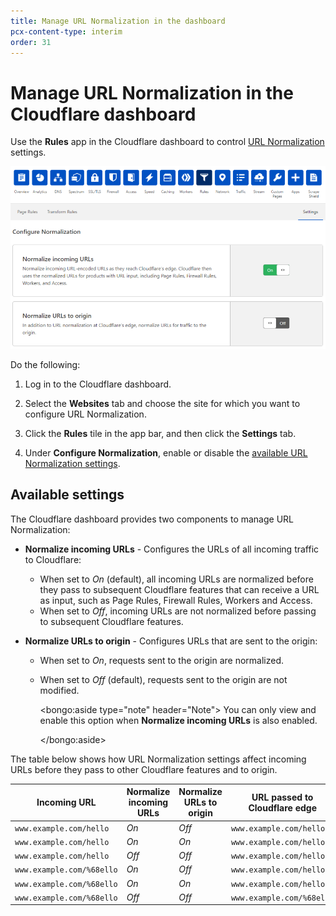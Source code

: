 ```yaml
---
title: Manage URL Normalization in the dashboard
pcx-content-type: interim
order: 31
---
```


# Manage URL Normalization in the Cloudflare dashboard

Use the **Rules** app in the Cloudflare dashboard to control [URL Normalization](/normalization) settings.

![Configure Normalization](../static/normalization/url-normalization-settings.png)

Do the following:

1. Log in to the Cloudflare dashboard.

1. Select the **Websites** tab and choose the site for which you want to configure URL Normalization.

1. Click the **Rules** tile in the app bar, and then click the **Settings** tab.

1. Under **Configure Normalization**, enable or disable the [available URL Normalization settings](#available-settings).

## Available settings

The Cloudflare dashboard provides two components to manage URL Normalization:

- **Normalize incoming URLs** - Configures the URLs of all incoming traffic to Cloudflare:

  - When set to _On_ (default), all incoming URLs are normalized before they pass to subsequent Cloudflare features that can receive a URL as input, such as Page Rules, Firewall Rules, Workers and Access.
  - When set to _Off_, incoming URLs are not normalized before passing to subsequent Cloudflare features.

- **Normalize URLs to origin** - Configures URLs that are sent to the origin:

  - When set to _On_, requests sent to the origin are normalized.
  - When set to _Off_ (default), requests sent to the origin are not modified.

    <bongo:aside type="note" header="Note">
  You can only view and enable this option when **Normalize incoming URLs** is also enabled.

    </bongo:aside>

The table below shows how URL Normalization settings affect incoming URLs before they pass to other Cloudflare features and to origin.

<TableWrap>

| Incoming URL              | Normalize incoming URLs | Normalize URLs to origin | URL passed to Cloudflare edge | URL passed to origin      |
| ------------------------- | ----------------------- | ------------------------ | ----------------------------- | ------------------------- |
| `www.example.com/hello`   | _On_                    | _Off_                    | `www.example.com/hello`       | `www.example.com/hello`   |
| `www.example.com/hello`   | _On_                    | _On_                     | `www.example.com/hello`       | `www.example.com/hello`   |
| `www.example.com/hello`   | _Off_                   | _Off_                    | `www.example.com/hello`       | `www.example.com/hello`   |
| `www.example.com/%68ello` | _On_                    | _Off_                    | `www.example.com/hello`       | `www.example.com/%68ello` |
| `www.example.com/%68ello` | _On_                    | _On_                     | `www.example.com/hello`       | `www.example.com/hello`   |
| `www.example.com/%68ello` | _Off_                   | _Off_                    | `www.example.com/%68ello`     | `www.example.com/%68ello` |

</TableWrap>
